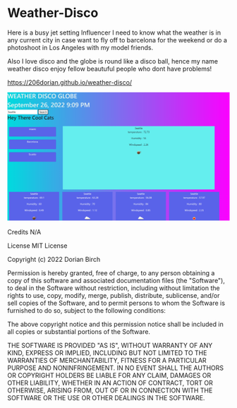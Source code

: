 # Weather-Disco

Here is a busy jet setting Influencer I need to know what the weather is in any current city in case want to fly off to barcelona for the weekend or do a photoshoot in Los Angeles with my model friends.

Also I love disco and the globe is round like a disco ball, hence my name weather disco enjoy fellow beautuful people who dont have problems!

https://206dorian.github.io/weather-disco/

<img src= "assets/disco .png" alt="screen shot of deployed website">

Credits
N/A

License
MIT License

Copyright (c) 2022 Dorian Birch

Permission is hereby granted, free of charge, to any person obtaining a copy of this software and associated documentation files (the "Software"), to deal in the Software without restriction, including without limitation the rights to use, copy, modify, merge, publish, distribute, sublicense, and/or sell copies of the Software, and to permit persons to whom the Software is furnished to do so, subject to the following conditions:

The above copyright notice and this permission notice shall be included in all copies or substantial portions of the Software.

THE SOFTWARE IS PROVIDED "AS IS", WITHOUT WARRANTY OF ANY KIND, EXPRESS OR IMPLIED, INCLUDING BUT NOT LIMITED TO THE WARRANTIES OF MERCHANTABILITY, FITNESS FOR A PARTICULAR PURPOSE AND NONINFRINGEMENT. IN NO EVENT SHALL THE AUTHORS OR COPYRIGHT HOLDERS BE LIABLE FOR ANY CLAIM, DAMAGES OR OTHER LIABILITY, WHETHER IN AN ACTION OF CONTRACT, TORT OR OTHERWISE, ARISING FROM, OUT OF OR IN CONNECTION WITH THE SOFTWARE OR THE USE OR OTHER DEALINGS IN THE SOFTWARE.